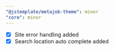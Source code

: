 ```yaml
---
"@jstemplate/metajob-theme": minor
"core": minor
---
```


- [x] Site error handling added
- [x] Search location auto complete added
